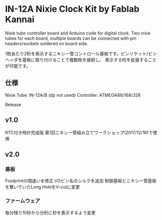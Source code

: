 # IN-12A Nixie Clock Kit by Fablab Kannai
Nixie tube controller board and Arduino code for digital clock. Two nixie tubes for each board,
multiple boards can be connected with pin headers/sockets soldered on board side.


1枚あたり2桁を表示するニキシー管コントロール基板です。ピンソケット/ピンヘッダを基板に取り付けることで複数枚を接続し、
表示する桁を拡張することが可能です。

## 仕様
Nixie Tube: IN-12A/B (dp not used)
Controller: ATMEGA88/168/328


Release
## v1.0
RTC付き時計完成版
第1回ニキシー管組み立てワークショップ(2017/12/16)で使用

## v2.0
### 基板
Footprintの間違いを修正
I/Oピン名のシルクを追加
制御基板とニキシー管基板を繋いでいたLong HoleをV-cutに変更

### ファームウェア
毎分残り10秒から分桁に秒を表示するよう変更


